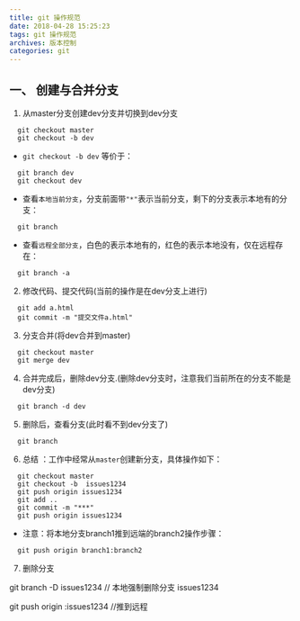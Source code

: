 ```yaml
---
title: git 操作规范
date: 2018-04-28 15:25:23
tags: git 操作规范
archives: 版本控制
categories: git
---
```

## 一、 创建与合并分支
1. 从master分支创建dev分支并切换到dev分支
````
  git checkout master    
  git checkout -b dev
````
+ `git checkout -b dev` 等价于：
````
  git branch dev    
  git checkout dev
````
+ 查看`本地当前分支`，分支前面带` "*" `表示当前分支，剩下的分支表示本地有的分支：
````
  git branch
````
+ 查看`远程全部分支`，白色的表示本地有的，红色的表示本地没有，仅在远程存在：
````
  git branch -a
````

2. 修改代码、提交代码(当前的操作是在dev分支上进行)
````
  git add a.html
  git commit -m "提交文件a.html"
````

3. 分支合并(将dev合并到master)
````
  git checkout master     
  git merge dev
````

4. 合并完成后，删除dev分支.(删除dev分支时，注意我们当前所在的分支不能是dev分支)
````
  git branch -d dev
````

5. 删除后，查看分支(此时看不到dev分支了)
````
  git branch
````

6. 总结 ：工作中经常从`master`创建新分支，具体操作如下：
````
  git checkout master   
  git checkout -b  issues1234   
  git push origin issues1234   
  git add ..  
  git commit -m "***"
  git push origin issues1234
````

+ 注意：将本地分支branch1推到远端的branch2操作步骤：
````
  git push origin branch1:branch2
````

7. 删除分支

  git branch -D issues1234 // 本地强制删除分支 issues1234    

  git push origin  :issues1234  //推到远程